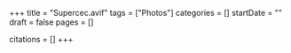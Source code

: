 +++
title = "Supercec.avif"
tags = ["Photos"]
categories = []
startDate = ""
draft = false
pages = []

citations = []
+++
